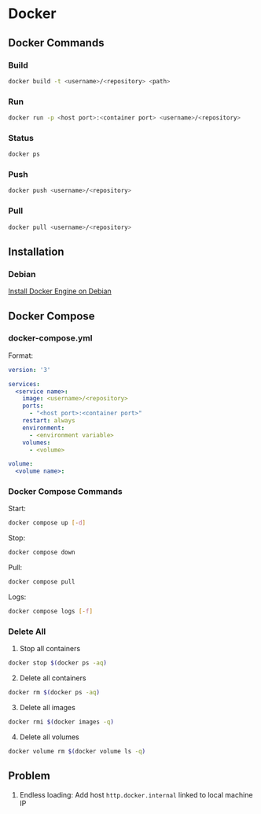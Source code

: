 # Docker

## Docker Commands

### Build

```bash
docker build -t <username>/<repository> <path>
```

### Run

```bash
docker run -p <host port>:<container port> <username>/<repository>
```

### Status

```bash
docker ps
```

### Push

```bash
docker push <username>/<repository>
```

### Pull

```bash
docker pull <username>/<repository>
```

## Installation

### Debian

[Install Docker Engine on Debian](https://docs.docker.com/engine/install/debian/)

## Docker Compose

### docker-compose.yml

Format:

```yaml
version: '3'

services:
  <service name>:
    image: <username>/<repository>
    ports:
      - "<host port>:<container port>"
    restart: always
    environment:
      - <environment variable>
    volumes:
      - <volume>

volume:
  <volume name>:
```

### Docker Compose Commands

Start:

```bash
docker compose up [-d]
```

Stop:

```bash
docker compose down
```

Pull:

```bash
docker compose pull
```

Logs:

```bash
docker compose logs [-f]
```

### Delete All

1. Stop all containers

```bash
docker stop $(docker ps -aq)
```

2. Delete all containers

```bash
docker rm $(docker ps -aq)
```

3. Delete all images

```bash
docker rmi $(docker images -q)
```

4. Delete all volumes

```bash
docker volume rm $(docker volume ls -q)
```

## Problem

1. Endless loading: Add host `http.docker.internal` linked to local machine IP